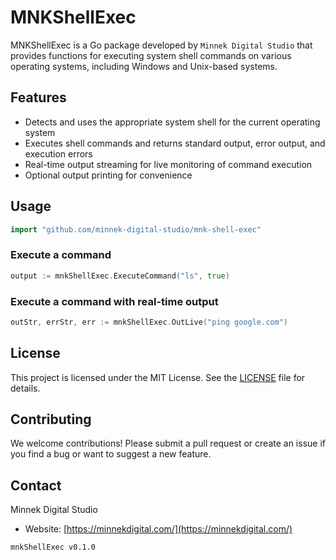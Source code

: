 # MNKShellExec

MNKShellExec is a Go package developed by `Minnek Digital Studio` that provides functions for executing system shell commands on various operating systems, including Windows and Unix-based systems.

## Features

- Detects and uses the appropriate system shell for the current operating system
- Executes shell commands and returns standard output, error output, and execution errors
- Real-time output streaming for live monitoring of command execution
- Optional output printing for convenience

## Usage

```go
import "github.com/minnek-digital-studio/mnk-shell-exec"
```

### Execute a command

```go
output := mnkShellExec.ExecuteCommand("ls", true)
```

### Execute a command with real-time output

```go
outStr, errStr, err := mnkShellExec.OutLive("ping google.com")
```

## License

This project is licensed under the MIT License. See the [LICENSE](LICENSE) file for details.

## Contributing

We welcome contributions! Please submit a pull request or create an issue if you find a bug or want to suggest a new feature.

## Contact

Minnek Digital Studio
- Website: [https://minnekdigital.com/](https://minnekdigital.com/)

`mnkShellExec v0.1.0`
